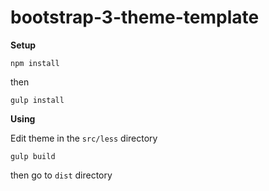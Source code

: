 # bootstrap-3-theme-template

**Setup**

`npm install`

then

`gulp install`

**Using**

Edit theme in the `src/less` directory

`gulp build`
 
 then go to `dist` directory
